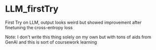 # LLM_firstTry
First Try on LLM, output looks weird but showed improvement after finetuning the cross-entropy loss

Note: I don't write this thing solely on my own but with tons of aids from GenAI and this is sort of coursework learning
